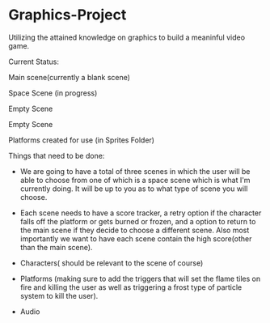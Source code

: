 # Graphics-Project
Utilizing the attained knowledge on graphics to build a meaninful video game.

Current Status:

Main scene(currently a blank scene)

Space Scene (in progress)

Empty Scene

Empty Scene

Platforms created for use (in Sprites Folder)


Things that need to be done:

- We are going to have a total of three scenes in which the user will be able to choose from one of which is a space scene which is what I'm currently doing. It will be up to you as to what type of scene you will choose. 

- Each scene needs to have a score tracker, a retry option if the character falls off the platform or gets burned or frozen, and a option to return to the main scene if they decide to choose a different scene. Also most importantly we want to have each scene contain the high score(other than the main scene).

- Characters( should be relevant to the scene of course)

- Platforms (making sure to add the triggers that will set the flame tiles on fire and killing the user as well as triggering a frost type of particle system to kill the user). 

- Audio 
